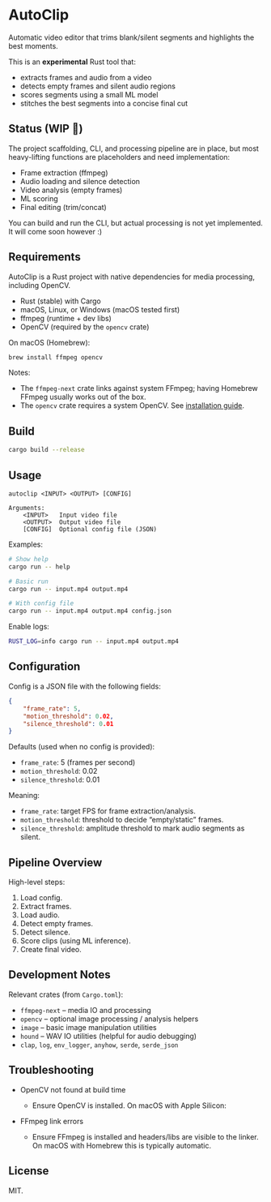 # AutoClip

Automatic video editor that trims blank/silent segments and highlights the best moments.

This is an **experimental** Rust tool that:
- extracts frames and audio from a video
- detects empty frames and silent audio regions
- scores segments using a small ML model
- stitches the best segments into a concise final cut


## Status (WIP 🚧)

The project scaffolding, CLI, and processing pipeline are in place, but most heavy-lifting functions are placeholders and need implementation:
- Frame extraction (ffmpeg)
- Audio loading and silence detection
- Video analysis (empty frames)
- ML scoring
- Final editing (trim/concat)

You can build and run the CLI, but actual processing is not yet implemented. It will come soon however :)

## Requirements

AutoClip is a Rust project with native dependencies for media processing, including OpenCV.

- Rust (stable) with Cargo
- macOS, Linux, or Windows (macOS tested first)
- ffmpeg (runtime + dev libs)
- OpenCV (required by the `opencv` crate)

On macOS (Homebrew):

```bash
brew install ffmpeg opencv
```

Notes:
- The `ffmpeg-next` crate links against system FFmpeg; having Homebrew FFmpeg usually works out of the box.
- The `opencv` crate requires a system OpenCV. See [installation guide](https://github.com/twistedfall/opencv-rust/blob/master/INSTALL.md).


## Build

```bash
cargo build --release
```


## Usage

```
autoclip <INPUT> <OUTPUT> [CONFIG]

Arguments:
	<INPUT>   Input video file
	<OUTPUT>  Output video file
	[CONFIG]  Optional config file (JSON)
```

Examples:

```bash
# Show help
cargo run -- help

# Basic run
cargo run -- input.mp4 output.mp4

# With config file
cargo run -- input.mp4 output.mp4 config.json
```

Enable logs:

```bash
RUST_LOG=info cargo run -- input.mp4 output.mp4
```


## Configuration

Config is a JSON file with the following fields:

```json
{
	"frame_rate": 5,
	"motion_threshold": 0.02,
	"silence_threshold": 0.01
}
```

Defaults (used when no config is provided):
- `frame_rate`: 5 (frames per second)
- `motion_threshold`: 0.02
- `silence_threshold`: 0.01

Meaning:
- `frame_rate`: target FPS for frame extraction/analysis.
- `motion_threshold`: threshold to decide “empty/static” frames.
- `silence_threshold`: amplitude threshold to mark audio segments as silent.


## Pipeline Overview

High-level steps:
1. Load config.
2. Extract frames.
3. Load audio.
4. Detect empty frames.
5. Detect silence.
6. Score clips (using ML inference).
7. Create final video.


## Development Notes

Relevant crates (from `Cargo.toml`):
- `ffmpeg-next` – media IO and processing
- `opencv` – optional image processing / analysis helpers
- `image` – basic image manipulation utilities
- `hound` – WAV IO utilities (helpful for audio debugging)
- `clap`, `log`, `env_logger`, `anyhow`, `serde`, `serde_json`


## Troubleshooting

- OpenCV not found at build time
	- Ensure OpenCV is installed. On macOS with Apple Silicon:

- FFmpeg link errors
	- Ensure FFmpeg is installed and headers/libs are visible to the linker. On macOS with Homebrew this is typically automatic.


## License

MIT.

